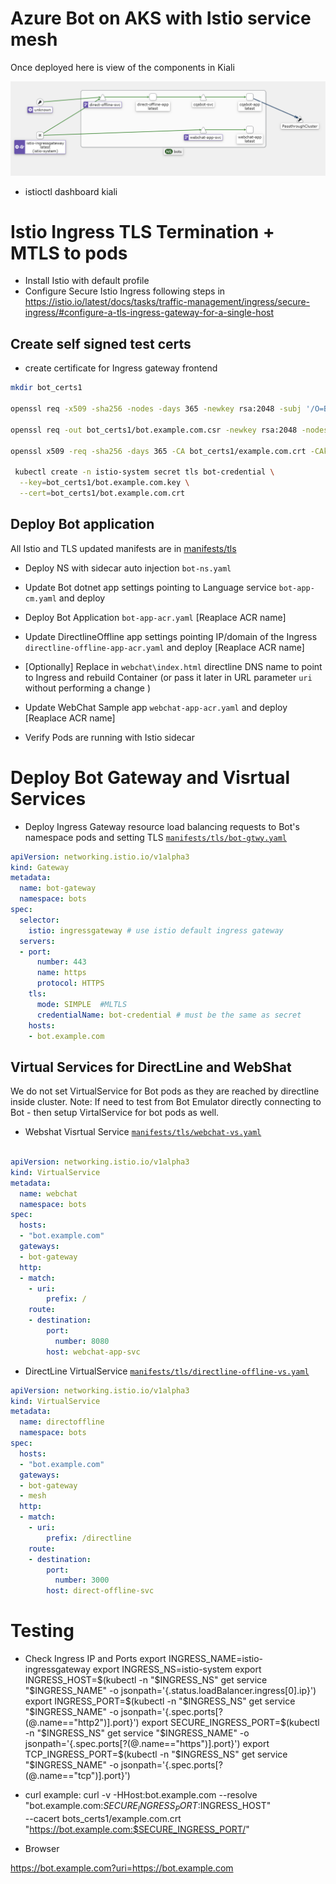 # Azure Bot on AKS with Istio service mesh

Once deployed here is view of the components in Kiali

![Kiali](docs/Kiali.png)

- istioctl dashboard kiali

# Istio Ingress TLS Termination + MTLS to pods

- Install Istio with default profile
- Configure Secure Istio Ingress following steps in https://istio.io/latest/docs/tasks/traffic-management/ingress/secure-ingress/#configure-a-tls-ingress-gateway-for-a-single-host


## Create self signed test certs

- create certificate for Ingress gateway frontend
```sh
mkdir bot_certs1

openssl req -x509 -sha256 -nodes -days 365 -newkey rsa:2048 -subj '/O=Bot Inc./CN=example.com' -keyout bot_certs1/example.com.key -out bot_certs1/example.com.crt

openssl req -out bot_certs1/bot.example.com.csr -newkey rsa:2048 -nodes -keyout bot_certs1/bot.example.com.key -subj "/CN=bot.example.com/O=Bot organization"

openssl x509 -req -sha256 -days 365 -CA bot_certs1/example.com.crt -CAkey bot_certs1/example.com.key -set_serial 0 -in bot_certs1/bot.example.com.csr -out bot_certs1/bot.example.com.crt

 kubectl create -n istio-system secret tls bot-credential \
  --key=bot_certs1/bot.example.com.key \
  --cert=bot_certs1/bot.example.com.crt
```

## Deploy Bot application

All Istio and TLS updated manifests are in [manifests/tls](manifests/tls) 

- Deploy NS with sidecar auto injection `bot-ns.yaml`

- Update Bot dotnet app settings pointing to Language service `bot-app-cm.yaml` and deploy
- Deploy Bot Application `bot-app-acr.yaml` [Reaplace ACR name]

- Update DirectlineOffline app settings pointing IP/domain of the Ingress `directline-offline-app-acr.yaml` and deploy [Reaplace ACR name]

- [Optionally] Replace in `webchat\index.html` directline DNS name to point to Ingress and rebuild Container (or pass it  later in URL  parameter `uri` without performing a change )
- Update WebChat Sample app `webchat-app-acr.yaml` and deploy [Reaplace ACR name]


- Verify Pods are running with Istio sidecar

# Deploy Bot Gateway and Visrtual Services

- Deploy Ingress Gateway resource load balancing requests to Bot's namespace pods and setting TLS 
 [`manifests/tls/bot-gtwy.yaml`](manifests/tls/bot-gtwy.yaml)

```yaml
apiVersion: networking.istio.io/v1alpha3
kind: Gateway
metadata:
  name: bot-gateway
  namespace: bots
spec:
  selector:
    istio: ingressgateway # use istio default ingress gateway
  servers:
  - port:
      number: 443
      name: https
      protocol: HTTPS
    tls:
      mode: SIMPLE  #MLTLS
      credentialName: bot-credential # must be the same as secret
    hosts:
    - bot.example.com
```

## Virtual Services for DirectLine and WebShat

We do not set VirtualService for Bot pods as they are reached by directline inside cluster.
Note: If need to test from Bot Emulator directly connecting to Bot - then setup VirtalService for bot pods as well.

- Webshat Visrtual Service [`manifests/tls/webchat-vs.yaml`](manifests/tls/webchat-vs.yaml)

```yaml

apiVersion: networking.istio.io/v1alpha3
kind: VirtualService
metadata:
  name: webchat
  namespace: bots
spec:
  hosts:
  - "bot.example.com"
  gateways:
  - bot-gateway
  http:
  - match:
    - uri:
        prefix: /
    route:
    - destination:
        port:
          number: 8080
        host: webchat-app-svc
```        


- DirectLine VirtualService [`manifests/tls/directline-offline-vs.yaml`](manifests/tls/directline-offline-vs.yaml)

```yaml
apiVersion: networking.istio.io/v1alpha3
kind: VirtualService
metadata:
  name: directoffline
  namespace: bots
spec:
  hosts:
  - "bot.example.com"
  gateways:
  - bot-gateway
  - mesh
  http:
  - match:
    - uri:
        prefix: /directline
    route:
    - destination:
        port:
          number: 3000
        host: direct-offline-svc
```


# Testing

- Check Ingress IP and Ports
export INGRESS_NAME=istio-ingressgateway
export INGRESS_NS=istio-system
export INGRESS_HOST=$(kubectl -n "$INGRESS_NS" get service "$INGRESS_NAME" -o jsonpath='{.status.loadBalancer.ingress[0].ip}')
export INGRESS_PORT=$(kubectl -n "$INGRESS_NS" get service "$INGRESS_NAME" -o jsonpath='{.spec.ports[?(@.name=="http2")].port}')
export SECURE_INGRESS_PORT=$(kubectl -n "$INGRESS_NS" get service "$INGRESS_NAME" -o jsonpath='{.spec.ports[?(@.name=="https")].port}')
export TCP_INGRESS_PORT=$(kubectl -n "$INGRESS_NS" get service "$INGRESS_NAME" -o jsonpath='{.spec.ports[?(@.name=="tcp")].port}')

- curl example:
curl -v -HHost:bot.example.com --resolve "bot.example.com:$SECURE_INGRESS_PORT:$INGRESS_HOST" \
  --cacert bots_certs1/example.com.crt "https://bot.example.com:$SECURE_INGRESS_PORT/"

- Browser

https://bot.example.com?uri=https://bot.example.com